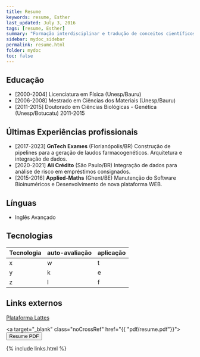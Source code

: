 ```yaml
---
title: Resume
keywords: resume, Esther
last_updated: July 3, 2016
tags: [resume, Esther]
summary: "Formação interdisciplinar e tradução de conceitos científicos em práticas empresariais"
sidebar: mydoc_sidebar
permalink: resume.html
folder: mydoc
toc: false
---
```


## Educação
- \[2000-2004\] Licenciatura em Física (Unesp/Bauru)
- \[2006-2008\] Mestrado em Ciências dos Materiais (Unesp/Bauru)
- \[2011-2015\] Doutorado em Ciências Biológicas - Genética (Unesp/Botucatu) 2011-2015

## Últimas Experiências profissionais
- \[2017-2023\] **GnTech Exames** (Florianópolis/BR) Construção de pipelines para a geração de laudos farmacogenéticos. Arquitetura e integração de dados.
- \[2020-2021\] **Ali Crédito** (São Paulo/BR) Integração de dados para análise de risco em empréstimos consignados.
- \[2015-2016\] **Applied-Maths** (Ghent/BE) Manutenção do Software Bioinuméricos e Desenvolvimento de nova plataforma WEB.

## Línguas
- Inglês Avançado

## Tecnologias

| Tecnologia | auto-avaliação | aplicação |
|------------|----------------|-----------|
| x          | w              | t         |
| y          | k              | e         |
| z          | l              | f         |

## Links externos
[Plataforma Lattes](http://lattes.cnpq.br/4959316579603777)


<a target="\_blank" class="noCrossRef" href="{{ "pdf/resume.pdf"}}"><button type="button" class="btn btn-default" aria-label="Left Align"><span class="glyphicon glyphicon-download-alt" aria-hidden="true"></span> Resume PDF </button></a>


{% include links.html %}
